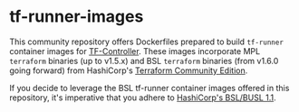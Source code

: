 # tf-runner-images

This community repository offers Dockerfiles prepared to build `tf-runner` container images for [TF-Controller](https://github.com/weaveworks/tf-controller).
These images incorporate MPL `terraform` binaries (up to v1.5.x) and BSL `terraform` binaries (from v1.6.0 going forward) from HashiCorp's [Terraform Community Edition](https://github.com/hashicorp/terraform).

If you decide to leverage the BSL tf-runner container images offered in this repository, it's imperative that you adhere to [HashiCorp's BSL/BUSL 1.1](https://github.com/hashicorp/terraform/blob/main/LICENSE).
